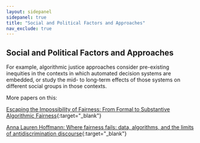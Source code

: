```yaml
---
layout: sidepanel
sidepanel: true
title: "Social and Political Factors and Approaches"
nav_exclude: true
---
```

## Social and Political Factors and Approaches
For example, algorithmic justice approaches consider pre-existing inequities in the contexts in which automated decision systems are embedded, or study the mid- to long-term effects of those systems on different social groups in those contexts. 

More papers on this:

[Escaping the Impossibility of Fairness: From Formal to Substantive Algorithmic Fairness](https://link.springer.com/article/10.1007/s13347-022-00584-6){:target="_blank"}

[Anna Lauren Hoffmann: Where fairness fails: data, algorithms, and the limits of antidiscrimination discourse](https://www.tandfonline.com/doi/full/10.1080/1369118X.2019.1573912){:target="_blank"}

